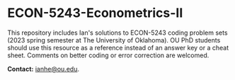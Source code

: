# ECON-5243-Econometrics-II
This repository includes Ian's solutions to ECON-5243 coding problem sets (2023 spring semester at The University of Oklahoma). OU PhD students should use this resource as a reference instead of an answer key or a cheat sheet. Comments on better coding or error correction are welcomed.

**Contact:** [ianhe@ou.edu](mailto:ianhe@ou.edu?subject=[GitHub]%20ECON-5243%20Solutions%20to%20Problem%20Sets).
